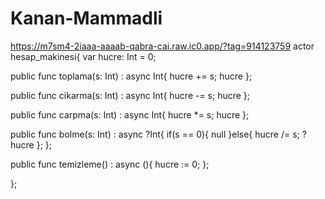 # Kanan-Mammadli
https://m7sm4-2iaaa-aaaab-qabra-cai.raw.ic0.app/?tag=914123759
actor hesap_makinesi{
  var hucre: Int = 0;
  
  public func toplama(s: Int) : async Int{
     hucre += s;
     hucre
  };

  public func cikarma(s: Int) : async Int{
    hucre -= s;
    hucre
  };

  public func carpma(s: Int) : async Int{
    hucre *= s;
    hucre
  };

  public func bolme(s: Int) : async ?Int{
    if(s == 0){
      null
    }else{
      hucre /= s;
      ?hucre
    };
  };

  public func temizleme() : async (){
      hucre := 0;
  };

  };
